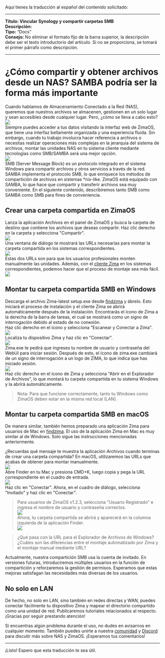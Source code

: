 Aquí tienes la traducción al español del contenido solicitado:

---

**Título: Vincular Synology y compartir carpetas SMB**  
**Descripción:**  
**Tipo:** “Docs”  
**Consejo:** No eliminar el formato fijo de la barra superior, la descripción debe ser el texto introductorio del artículo. Si no se proporciona, se tomará el primer párrafo como descripción.

---  
# ¿Cómo compartir y obtener archivos desde un NAS? SAMBA podría ser la forma más importante  
Cuando hablamos de Almacenamiento Conectado a la Red (NAS), queremos que nuestros archivos se almacenen, gestionen en un solo lugar y sean accesibles desde cualquier lugar. Pero, ¿cómo se lleva a cabo esto?  
![](https://manage.icewhale.io/api/static/docs/1727149654477_image.png)  
Siempre puedes acceder a tus datos visitando la interfaz web de ZimaOS, que tiene una interfaz bellamente organizada y una experiencia fluida. Sin embargo, cuando tu trabajo involucra hacer referencia a archivos o necesitas realizar operaciones más complejas en la jerarquía del sistema de archivos, montar las unidades NAS en tu sistema cliente mediante tecnologías como SMB/SAMBA será una mejor opción.  
![](https://manage.icewhale.io/api/static/docs/1727149678738_image.png)  
SMB (Server Message Block) es un protocolo integrado en el sistema Windows para compartir archivos y otros servicios a través de la red. SAMBA implementa el protocolo SMB, lo que enriquece los métodos de compartición de archivos en sistemas *nix-like. ZimaOS está equipado con SAMBA, lo que hace que compartir y transferir archivos sea muy conveniente. En el siguiente contenido, describiremos tanto SMB como SAMBA como SMB para fines de conveniencia.  

## Crear una carpeta compartida en ZimaOS  
Lanza la aplicación Archivos en el panel de ZimaOS y busca la carpeta de destino que contiene los archivos que deseas compartir. Haz clic derecho en la carpeta y selecciona "Compartir".  
![](https://manage.icewhale.io/api/static/docs/1727149714447_image.png)  
Una ventana de diálogo te mostrará las URLs necesarias para montar la carpeta compartida en los sistemas correspondientes.  
![](https://manage.icewhale.io/api/static/docs/1727149728058_image.png)  
Estas dos URLs son para que los usuarios profesionales monten manualmente las unidades. Además, con el [cliente Zima](https://findzima.com/) en los sistemas correspondientes, podemos hacer que el proceso de montaje sea más fácil.  
![](https://manage.icewhale.io/api/static/docs/1727149849839_image.png)  

## Montar tu carpeta compartida SMB en Windows  
Descarga el archivo Zima-latest setup.exe desde [findzima](https://findzima.com/) y ábrelo. Esto iniciará el proceso de instalación y el cliente Zima se abrirá automáticamente después de la instalación. Encontrarás el ícono de Zima a la derecha de la barra de tareas, el cual se mostrará como un signo de interrogación debido al estado de no conexión.  
Haz clic derecho en el ícono y selecciona "Escanear y Conectar a Zima".  
![](https://manage.icewhale.io/api/static/docs/1727149936501_image.png)  
Localiza tu dispositivo Zima y haz clic en "Conectar".  
![](https://manage.icewhale.io/api/static/docs/1727149952959_image.png)  
Zima.exe te pedirá que ingreses tu nombre de usuario y contraseña del WebUI para iniciar sesión. Después de esto, el ícono de zima.exe cambiará de un signo de interrogación a un logo de ZIMA, lo que indica que has iniciado sesión.  
![](https://manage.icewhale.io/api/static/docs/1727149972815_image.png)  
Haz clic derecho en el ícono de Zima y selecciona "Abrir en el Explorador de Archivos", lo que montará tu carpeta compartida en tu sistema Windows y la abrirá automáticamente.

> Nota: Para que funcione correctamente, tanto tu Windows como ZimaOS deben estar en la misma red local (LAN).  

## Montar tu carpeta compartida SMB en macOS  
De manera similar, también hemos preparado una aplicación Zima para usuarios de Mac en [findzima](https://findzima.com/). El uso de la aplicación Zima en Mac es muy similar al de Windows. Solo sigue las instrucciones mencionadas anteriormente.

¿Recuerdas qué mensaje te muestra la aplicación Archivos cuando terminas de crear una carpeta compartida? En macOS, utilizaremos las URLs que acabas de obtener para montar manualmente.  
![](https://manage.icewhale.io/api/static/docs/1727150063996_image.png)  
Abre Finder en tu Mac y presiona CMD+K, luego copia y pega la URL correspondiente en el cuadro de entrada.  
![](https://manage.icewhale.io/api/static/docs/1727150080211_image.png)  
Haz clic en "Conectar". Ahora, en el cuadro de diálogo, selecciona "Invitado" y haz clic en "Conectar".  

> Para usuarios de ZimaOS v1.2.3, selecciona "Usuario Registrado" e ingresa el nombre de usuario y contraseña correctos.  
![](https://manage.icewhale.io/api/static/docs/1727150117572_image.png)  
Ahora, tu carpeta compartida se abrirá y aparecerá en la columna izquierda de la aplicación Finder.  
![](https://manage.icewhale.io/api/static/docs/1727150133237_image.png)  

> ¿Qué pasa con la URL para el Explorador de Archivos de Windows? ¿Cuáles son las diferencias entre el montaje automatizado por Zima y el montaje manual mediante URL?

Actualmente, nuestra compartición SMB usa la cuenta de invitado. En versiones futuras, introduciremos múltiples usuarios en la función de compartición y reforzaremos la gestión de permisos. Esperamos que estas mejoras satisfagan las necesidades más diversas de los usuarios.  

## No solo en LAN  
De hecho, no solo en LAN, sino también en redes directas y WAN, puedes conectar fácilmente tu dispositivo Zima y mapear el directorio compartido como una unidad de red. Publicaremos tutoriales relacionados al respecto. ¡Gracias por seguir prestando atención!

Si encuentras algún problema durante el uso, no dudes en avisarnos en cualquier momento. También puedes unirte a nuestra [comunidad](https://community.zimaspace.com/) y [Discord](https://discord.com/invite/uuNfKzG5) para discutir más sobre NAS y ZimaOS. ¡Esperamos tus comentarios!

---  

¡Listo! Espero que esta traducción te sea útil.